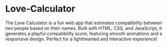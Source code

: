 # Love-Calculator
The Love Calculator is a fun web app that estimates compatibility between two people based on their names. Built with HTML, CSS, and JavaScript, it generates a playful compatibility score, featuring smooth animations and a responsive design. Perfect for a lighthearted and interactive experience!
